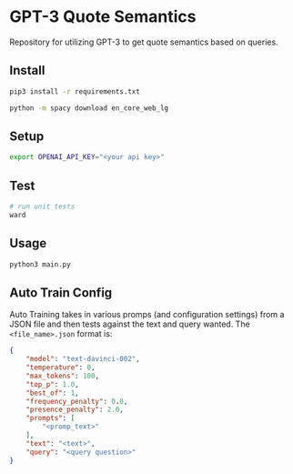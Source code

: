 # GPT-3 Quote Semantics

Repository for utilizing GPT-3 to get quote semantics based on queries.

## Install
```bash
pip3 install -r requirements.txt

python -m spacy download en_core_web_lg
```

## Setup
```bash
export OPENAI_API_KEY="<your api key>"
```

## Test
```bash
# run unit tests
ward
```

## Usage
```bash
python3 main.py
```

## Auto Train Config
Auto Training takes in various promps (and configuration settings) from a JSON file and then tests against the text and query wanted. The `<file_name>.json` format is:

```json
{
    "model": "text-davinci-002",
    "temperature": 0,
    "max_tokens": 100,
    "top_p": 1.0,
    "best_of": 1,
    "frequency_penalty": 0.0,
    "presence_penalty": 2.0,
    "prompts": [
        "<promp_text>"
    ],
    "text": "<text>",
    "query": "<query question>"
}
```